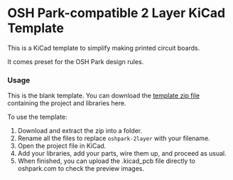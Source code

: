 # OSH Park-compatible 2 Layer KiCad Template

This is a KiCad template to simplify making printed circuit boards.  

It comes preset for the OSH Park design rules.

### Usage

This is the blank template. You can download the <a href="https://github.com/wickerbox/wickerlib/blob/master/templates/oshpark-2layer/oshpark-2layer-template.zip?raw=true">template zip file</a> containing the project and libraries here.

To use the template:

1. Download and extract the zip into a folder.
1. Rename all the files to replace `oshpark-2layer` with your filename. 
1. Open the project file in KiCad.
1. Add your libraries, add your parts, wire them up, and proceed as usual.
1. When finished, you can upload the .kicad_pcb file directly to oshpark.com to check the preview images.

